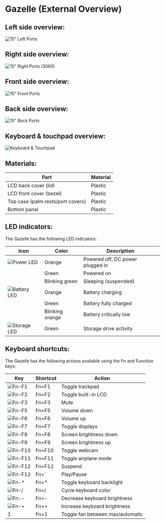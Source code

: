 # Gazelle (External Overview)

## Left side overview:

![15" Left Ports](./img/ports-left.webp)

## Right side overview:

![15" Right Ports (3060)](./img/ports-right.webp)

## Front side overview:

![15" Front Ports](./img/ports-front.webp)

## Back side overview:

![15" Back Ports](./img/ports-back.webp)

## Keyboard & touchpad overview:

![Keyboard & Touchpad](./img/keyboard-touchpad.webp)

## Materials:

|Part                              |Material |
|----------------------------------|---------|
|LCD back cover (lid)              |Plastic  |
|LCD front cover (bezel)           |Plastic  |
|Top case (palm rests/port covers) |Plastic  |
|Bottom panel                      |Plastic  |

## LED indicators:

The Gazelle has the following LED indicators:

|Icon                                    |Color          |Description                      |
|----------------------------------------|---------------|---------------------------------|
|![Power LED](./img/led-power.png)       |Orange         |Powered off, DC power plugged in |
|                                        |Green          |Powered on                       |
|                                        |Blinking green |Sleeping (suspended)             |
|![Battery LED](./img/led-battery.png)   |Orange         |Battery charging                 |
|                                        |Green          |Battery fully charged            |
|                                        |Blinking orange|Battery critically low           |
|![Storage LED](./img/led-storage.png)   |Green          |Storage drive activity           |

## Keyboard shortcuts:

The Gazelle has the following actions available using the Fn and Function keys:

|Key                        |Shortcut|Action                          |
|---------------------------|--------|--------------------------------|
|![Fn-F1](./img/fn-f1.png)  |Fn+F1   |Toggle trackpad                 |
|![Fn-F2](./img/fn-f2.png)  |Fn+F2   |Toggle built-in LCD             |
|![Fn-F3](./img/fn-f3.png)  |Fn+F3   |Mute                            |
|![Fn-F5](./img/fn-f5.png)  |Fn+F5   |Volume down                     |
|![Fn-F6](./img/fn-f6.png)  |Fn+F6   |Volume up                       |
|![Fn-F7](./img/fn-f7.png)  |Fn+F7   |Toggle displays                 |
|![Fn-F8](./img/fn-f8.png)  |Fn+F8   |Screen brightness down          |
|![Fn-F9](./img/fn-f9.png)  |Fn+F9   |Screen brightness up            |
|![Fn-F10](./img/fn-f10.png)|Fn+F10  |Toggle webcam                   |
|![Fn-F11](./img/fn-f11.png)|Fn+F11  |Toggle airplane mode            |
|![Fn-F12](./img/fn-f12.png)|Fn+F12  |Suspend                         |
|![Fn-F12](./img/fn-dia.jpg)|Fn+`    |Play/Pause                      |
|![Fn-*](./img/fn-star.png) |Fn+*    |Toggle keyboard backlight       |
|![Fn-/](./img/fn-slash.png)|Fn+/    |Cycle keyboard color            |
|![Fn--](./img/fn-minus.png)|Fn+-    |Decrease keyboard brightness    |
|![Fn-+](./img/fn-plus.png) |Fn++    |Increase keyboard brightness    |
|1                          |Fn+1    |Toggle fan between max/automatic|
